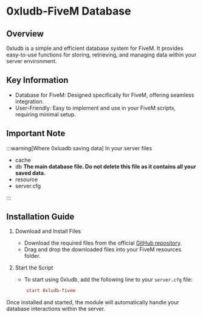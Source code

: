 # 0xludb-FiveM Database


## Overview
0xludb is a simple and efficient database system for FiveM. It provides easy-to-use functions for storing, retrieving, and managing data within your server environment.

## Key Information
- Database for FiveM: Designed specifically for FiveM, offering seamless integration.
- User-Friendly: Easy to implement and use in your FiveM scripts, requiring minimal setup.



## Important Note
:::warning[Where 0xluadb saving data]
    In your server files
  - cache
  - db **The main database file. Do not delete this file as it contains all your saved data.**
  - resource
  - server.cfg

:::

## Installation Guide
1. Download and Install Files
    - Download the required files from the official [GitHub repository](https://github.com/0xwal/0xludb-fivem).
    - Drag and drop the downloaded files into your FiveM resources folder.

2. Start the Script
    - To start using 0xludb, add the following line to your `server.cfg` file:

    ```cfg title="cfg"
        start 0xludb-fivem
    ```

Once installed and started, the module will automatically handle your database interactions within the server.